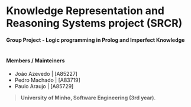 # Knowledge Representation and Reasoning Systems project (SRCR)
#### Group Project - Logic programming in Prolog and Imperfect Knowledge
#
#### Members / Mainteiners 

- João Azevedo    | [A85227]
- Pedro Machado | [A83719]
- Paulo Araujo | [A85729]

>**University of Minho, Software Engineering (3rd year)**.
